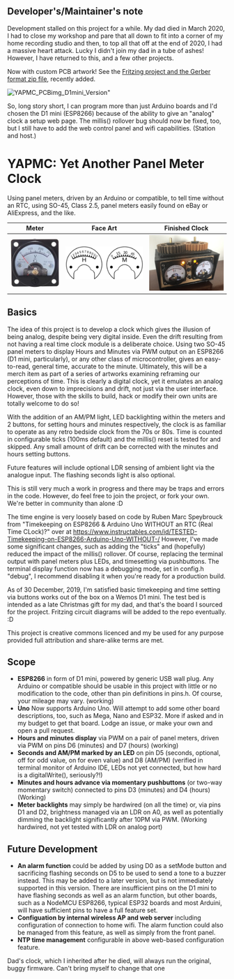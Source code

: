 ## Developer's/Maintainer's note

Development stalled on this project for a while. My dad died in March 2020, I had to close my workshop and pare that all down to fit into a corner of my home recording studio and then, to top all that off at the end of 2020, I had a massive heart attack. Lucky I didn't join my dad in a tube of ashes! However, I have returned to this, and a few other projects.

Now with custom PCB artwork! See the [Fritzing project and the Gerber format zip file](https://github.com/crunchysteve/YAPMC/blob/master/Fritzing_Files/D1mini_Version/README.md), recently added.

![YAPMC_PCBimg_D1mini_Version"](https://user-images.githubusercontent.com/46626696/203237052-1747fa44-66f8-4580-ad78-948db6ee14b4.png)

So, long story short, I can program more than just Arduino boards and I'd chosen the D1 mini (ESP8266) because of the ability to give an "analog" clock a setup web page. The millis() rollover bug should now be fixed, too, but I still have to add the web control panel and wifi capabilities. (Station and host.)

# YAPMC: Yet Another Panel Meter Clock
Using panel meters, driven by an Arduino or compatible, to tell time without an RTC, using SO-45, Class 2.5, panel meters easily found on eBay or AliExpress, and the like.

Meter        | Face Art      | Finished Clock
------------ | ------------- | -------------
![s-l1600](panel-meter-clock-case/s-l1600.jpg) | ![New dials](panel-meter-clock-case/round-meter-dial.jpg) | ![Meter Case](panel-meter-clock-case/clock-sml.jpeg)
          
## Basics
The idea of this project is to develop a clock which gives the illusion of being analog, despite being very digital inside. Even the drift resulting from not having a real time clock module is a deliberate choice. Using two SO-45 panel meters to display Hours and Minutes via PWM output on an ESP8266 (D1 mini, particularly), or any other class of microcontroller, gives an easy-to-read, general time, accurate to the minute. Ultimately, this will be a merch item as part of a series of artworks examining reframing our perceptions of time. This is clearly a digital clock, yet it emulates an analog clock, even down to imprecisions and drift, not just via the user interface. However, those with the skills to build, hack or modify their own units are totally welcome to do so! 

With the addition of an AM/PM light, LED backlighting within the meters and 2 buttons, for setting hours and minutes respectively, the clock is as familiar to operate as any retro bedside clock from the 70s or 80s. Time is counted in configurable ticks (100ms default) and the millis() reset is tested for and skipped. Any small amount of drift can be corrected with the minutes and hours setting buttons.

Future features will include optional LDR sensing of ambient light via the analogue input. The flashing seconds light is also optional.

This is still very much a work in progress and there may be traps and errors in the code. However, do feel free to join the project, or fork your own. We're better in community than alone :D

The time engine is very loosely based on code by Ruben Marc Speybrouck from "Timekeeping on ESP8266 & Arduino Uno WITHOUT an RTC (Real Time CLock)?" over at https://www.instructables.com/id/TESTED-Timekeeping-on-ESP8266-Arduino-Uno-WITHOUT-/ However, I've made some significant changes, such as adding the "ticks" and (hopefully) reduced the impact of the millis() rollover. Of course, replacing the terminal output with panel meters plus LEDs, and timesetting via pushbuttons. The terminal display function now has a debugging mode, set in config.h "debug", I recommend disabling it when you're ready for a production build.

As of 30 December, 2019, I'm satisfied basic timekeeping and time setting via buttons works out of the box on a Wemos D1 mini. The test bed is intended as a late Christmas gift for my dad, and that's the board I sourced for the project. Fritzing circuit diagrams will be added to the repo eventually. :D
 
This project is creative commons licenced and my be used for any purpose provided full attribution and share-alike terms are met.

## Scope
* __ESP8266__ in form of D1 mini, powered by generic USB wall plug. Any Arduino or compatible should be usable in this project with little or no modification to the code, other than pin definitions in pins.h. Of course, your mileage may vary. (working)
* __Uno__ Now supports Arduino Uno. Will attempt to add some other board descriptions, too, such as Mega, Nano and ESP32. More if asked and in my budget to get that board. Lodge an issue, or make your own and open a pull request.
* __Hours and minutes display__ via PWM on a pair of panel meters, driven via PWM on pins D6 (minutes) and D7 (hours) (working)
* __Seconds and AM/PM marked by an LED__ on pin D5 (seconds, optional, off for odd value, on for even value) and D8 (AM/PM) (verified in terminal monitor of Arduino IDE, LEDs not yet connected, but how hard is a digitalWrite(), seriously?!)
* __Minutes and hours advance via momentary pushbuttons__ (or two-way momentary switch) connected to pins D3 (minutes) and D4 (hours) (Working)
* __Meter backlights__ may simply be hardwired (on all the time) or, via pins D1 and D2, brightness managed via an LDR on A0, as well as potentially dimming the backlight significantly after 10PM via PWM. (Working hardwired, not yet tested with LDR on analog port)
## Future Development
* __An alarm function__ could be added by using D0 as a setMode button and sacrificing flashing seconds on D5 to be used to send a tone to a buzzer instead. This may be added to a later version, but is not immediately supported in this version. There are insufficient pins on the D1 mini to have flashing seconds as well as an alarm function, but other boards, such as a NodeMCU ESP8266, typical ESP32 boards and most Arduini, will have sufficient pins to have a full feature set.
* __Configuation by internal wireless AP and web server__ including configuration of connection to home wifi. The alarm function could also be managed from this feature, as well as simply from the front panel.
* __NTP time management__ configurable in above web-based configuration feature.

Dad's clock, which I inherited after he died, will always run the original, buggy firmware. Can't bring myself to change that one

